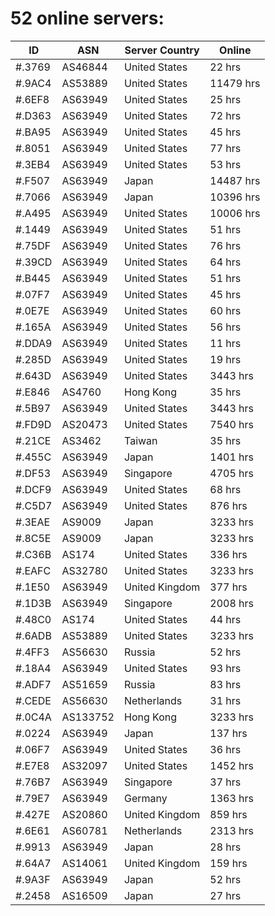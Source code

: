 # 52 online servers:

| ID | ASN | Server Country | Online |
| ------ | ------ | ------ | ------ |
| #.3769 | AS46844 | United States | 22 hrs |
| #.9AC4 | AS53889 | United States | 11479 hrs |
| #.6EF8 | AS63949 | United States | 25 hrs |
| #.D363 | AS63949 | United States | 72 hrs |
| #.BA95 | AS63949 | United States | 45 hrs |
| #.8051 | AS63949 | United States | 77 hrs |
| #.3EB4 | AS63949 | United States | 53 hrs |
| #.F507 | AS63949 | Japan | 14487 hrs |
| #.7066 | AS63949 | Japan | 10396 hrs |
| #.A495 | AS63949 | United States | 10006 hrs |
| #.1449 | AS63949 | United States | 51 hrs |
| #.75DF | AS63949 | United States | 76 hrs |
| #.39CD | AS63949 | United States | 64 hrs |
| #.B445 | AS63949 | United States | 51 hrs |
| #.07F7 | AS63949 | United States | 45 hrs |
| #.0E7E | AS63949 | United States | 60 hrs |
| #.165A | AS63949 | United States | 56 hrs |
| #.DDA9 | AS63949 | United States | 11 hrs |
| #.285D | AS63949 | United States | 19 hrs |
| #.643D | AS63949 | United States | 3443 hrs |
| #.E846 | AS4760 | Hong Kong | 35 hrs |
| #.5B97 | AS63949 | United States | 3443 hrs |
| #.FD9D | AS20473 | United States | 7540 hrs |
| #.21CE | AS3462 | Taiwan | 35 hrs |
| #.455C | AS63949 | Japan | 1401 hrs |
| #.DF53 | AS63949 | Singapore | 4705 hrs |
| #.DCF9 | AS63949 | United States | 68 hrs |
| #.C5D7 | AS63949 | United States | 876 hrs |
| #.3EAE | AS9009 | Japan | 3233 hrs |
| #.8C5E | AS9009 | Japan | 3233 hrs |
| #.C36B | AS174 | United States | 336 hrs |
| #.EAFC | AS32780 | United States | 3233 hrs |
| #.1E50 | AS63949 | United Kingdom | 377 hrs |
| #.1D3B | AS63949 | Singapore | 2008 hrs |
| #.48C0 | AS174 | United States | 44 hrs |
| #.6ADB | AS53889 | United States | 3233 hrs |
| #.4FF3 | AS56630 | Russia | 52 hrs |
| #.18A4 | AS63949 | United States | 93 hrs |
| #.ADF7 | AS51659 | Russia | 83 hrs |
| #.CEDE | AS56630 | Netherlands | 31 hrs |
| #.0C4A | AS133752 | Hong Kong | 3233 hrs |
| #.0224 | AS63949 | Japan | 137 hrs |
| #.06F7 | AS63949 | United States | 36 hrs |
| #.E7E8 | AS32097 | United States | 1452 hrs |
| #.76B7 | AS63949 | Singapore | 37 hrs |
| #.79E7 | AS63949 | Germany | 1363 hrs |
| #.427E | AS20860 | United Kingdom | 859 hrs |
| #.6E61 | AS60781 | Netherlands | 2313 hrs |
| #.9913 | AS63949 | Japan | 28 hrs |
| #.64A7 | AS14061 | United Kingdom | 159 hrs |
| #.9A3F | AS63949 | Japan | 52 hrs |
| #.2458 | AS16509 | Japan | 27 hrs |

